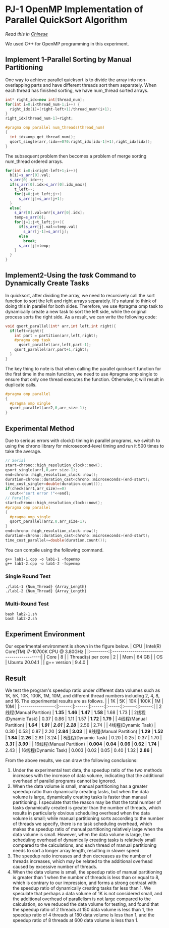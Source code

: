 # PJ-1 OpenMP Implementation of Parallel QuickSort Algorithm
*Read this in [Chinese](pj1.md)*

We used C++ for OpenMP programming in this experiment.

## Implement 1-Parallel Sorting by Manual Partitioning

One way to achieve parallel quicksort is to divide the array into non-overlapping parts and have different threads sort them separately. When each thread has finished sorting, we have num_thread sorted arrays.
```cpp
int* right_idx=new int[thread_num];
for(int i=0;i<thread_num-1;i++) {
  right_idx[i]=(right-left+1)/thread_num*(i+1);
}
right_idx[thread_num-1]=right;

#pragma omp parallel num_threads(thread_num)
{
  int idx=omp_get_thread_num();
  qsort_single(arr,(idx==0?0:right_idx[idx-1]+1),right_idx[idx]);
}
```

The subsequent problem then becomes a problem of merge sorting num_thread ordered arrays.
```cpp
for(int i=0;i<right-left+1;i++){
  b[i]=s_arr[0].val;
  s_arr[0].idx++;
  if(s_arr[0].idx>s_arr[0].idx_max){
    t_left--;
    for(j=0;j<t_left;j++) 
      s_arr[j]=s_arr[j+1];
  }
  else{
    s_arr[0].val=arr[s_arr[0].idx];
    temp=s_arr[0];
    for(j=1;j<t_left;j++){
      if(s_arr[j].val<=temp.val)
        s_arr[j-1]=s_arr[j];
      else
        break;
      s_arr[j]=temp;
    }
  }
}
```
## Implement2-Using the *task* Command to Dynamically Create Tasks
In quicksort, after dividing the array, we need to recursively call the sort function to sort the left and right arrays separately. It's natural to think of doing this in parallel for both sides. Therefore, we use \#pragma omp task to dynamically create a new task to sort the left side, while the original process sorts the right side. As a result, we can write the following code:

```cpp
void qsort_parallel(int* arr,int left,int right){
  if(left<right){
    int part = partition(arr,left,right);
    #pragma omp task
      qsort_parallel(arr,left,part-1);
    qsort_parallel(arr,part+1,right);
  }
}
```

The key thing to note is that when calling the parallel quicksort function for the first time in the main function, we need to use \#pragma omp single to ensure that only one thread executes the function. Otherwise, it will result in duplicate calls.

```cpp
#pragma omp parallel
{
  #pragma omp single
  qsort_parallel(arr2,0,arr_size-1);
}
```

## Experimental Method
Due to serious errors with clock() timing in parallel programs, we switch to using the chrono library for microsecond-level timing and run it 500 times to take the average.
```cpp
// Serial
start=chrono::high_resolution_clock::now();
qsort_single(arr1,0,arr_size-1);
end=chrono::high_resolution_clock::now();
duration=chrono::duration_cast<chrono::microseconds>(end-start);
time_cost_single+=double(duration.count());
if(check(arr1,arr_size)==0)
  cout<<"sort error !"<<endl;
// Parallel
start=chrono::high_resolution_clock::now();
#pragma omp parallel
{
  #pragma omp single
  qsort_parallel(arr2,0,arr_size-1);
}
end=chrono::high_resolution_clock::now();
duration=chrono::duration_cast<chrono::microseconds>(end-start);
time_cost_parallel+=double(duration.count());
```

You can compile using the following command.
```
g++ lab1-1.cpp -o lab1-1 -fopenmp
g++ lab1-2.cpp -o lab1-2 -fopenmp
```

### Single Round Test
```
./lab1-1 {Num_Thread} {Array_Length}
./lab1-2 {Num_Thread} {Array_Length}
```

### Multi-Round Test
```
bash lab2-1.sh
bash lab2-2.sh
```

## Experiment Environment
Our experimental environment is shown in the figure below.
|    CPU    | Intel(R) Core(TM) i7-10700K CPU @ 3.80GHz |
|:---------:|:------------------------------------------:|
|   Core    |                     8                      |
| Thread(s) per core |                  2                       |
|    Mem    |                    64 GB                   |
|     OS    |               Ubuntu 20.04.1               |
| g++ version |                 9.4.0                    |

## Result
We test the program's speedup ratio under different data volumes such as 1K, 5K, 10K, 100K, 1M, 10M, and different thread numbers including 2, 4, 8, and 16. The experimental results are as follows.
|                   |   1K   |   5K   |   10K  |  100K  |   1M   |   10M  |
|:-----------------:|:------:|:------:|:------:|:------:|:------:|:------:|
| 2线程(Manual Partition)  |  **1.35** |  **1.46** |  **1.47** |  **1.58** |   1.68  |   1.73  |
| 2线程(Dynamic Task)  |   0.37 |   0.86 |   1.11 |   1.57 |  **1.72** |  **1.79** |
| 4线程(Manual Partition)    | ***1.64*** | ***1.91*** | ***2.01*** | ***2.28*** |   2.56  |   2.74  |
| 4线程(Dynamic Task)  |   0.30 |   0.53 |   0.87 |   2.20 |  **2.84** |  **3.03** |
| 8线程(Manual Partition)    |  **1.29** |  **1.52** |  **1.84** |  **2.26** |   2.81  |   3.24  |
| 8线程(Dynamic Task)  |   0.20 |   0.25 |   0.37 |   1.70 | ***3.31*** | ***3.99*** |
| 16线程(Manual Partition)   |  **0.004** |  **0.04** |  **0.06** |  **0.62** |  **1.74** |   2.43  |
| 16线程(Dynamic Task) |   0.003 |   0.02 |   0.05 |   0.40 |   1.32  |  **2.86** |


From the above results, we can draw the following conclusions:
1. Under the experimental test data, the speedup ratio of the two methods increases with the increase of data volume, indicating that the additional overhead of parallel programs cannot be ignored.
2. When the data volume is small, manual partitioning has a greater speedup ratio than dynamically creating tasks, but when the data volume is large, dynamically creating tasks is faster than manual partitioning. I speculate that the reason may be that the total number of tasks dynamically created is greater than the number of threads, which results in particularly obvious scheduling overhead when the data volume is small; while manual partitioning sorts according to the number of threads we specify, there is no task scheduling overhead, which makes the speedup ratio of manual partitioning relatively large when the data volume is small. However, when the data volume is large, the scheduling overhead of dynamically creating tasks is relatively small compared to the calculations, and each thread of manual partitioning needs to sort a longer array length, resulting in slower speed.
3. The speedup ratio increases and then decreases as the number of threads increases, which may be related to the additional overhead caused by excessive number of threads.
4. When the data volume is small, the speedup ratio of manual partitioning is greater than 1 when the number of threads is less than or equal to 8, which is contrary to our impression, and forms a strong contrast with the speedup ratio of dynamically creating tasks far less than 1. We speculate that perhaps a data volume of 1K is not considered small, and the additional overhead of parallelism is not large compared to the calculation, so we reduced the data volume for testing, and found that the speedup ratio of 2 threads at 150 data volume is less than 1, the speedup ratio of 4 threads at 180 data volume is less than 1, and the speedup ratio of 8 threads at 600 data volume is less than 1.
